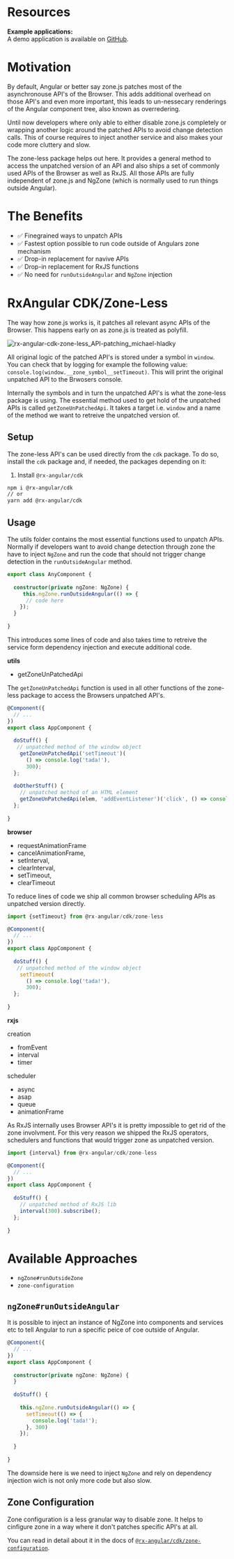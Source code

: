 # Resources

**Example applications:**  
A demo application is available on [GitHub](https://github.com/BioPhoton/rx-angular-cdk-zone-less).

# Motivation

By default, Angular or better say zone.js patches most of the asynchronouse API's of the Browser. 
This adds additional overhead on those API's and even more important, this leads to un-nessecary renderings of the Angular component tree, also known as overredering. 

Until now developers where only able to either disable zone.js completely or wrapping another logic around the patched APIs to avoid change detection calls.
This of course requires to inject another service and also makes your code more cluttery and slow.

The zone-less package helps out here.
It provides a general method to access the unpatched version of an API and also ships a set of commonly used APIs of the Browser as well as RxJS. 
All those APIs are fully independent of zone.js and NgZone (which is normally used to run things outside Angular).

# The Benefits

- ✅ Finegrained ways to unpatch APIs
- ✅ Fastest option possible to run code outside of Angulars zone mechanism
- ✅ Drop-in replacement for navive APIs
- ✅ Drop-in replacement for RxJS functions
- ✅ No need for `runOutsideAngular` and `NgZone` injection

# RxAngular CDK/Zone-Less

The way how zone.js works is, it patches all relevant async APIs of the Browser. This happens early on as zone.js is treated as polyfill.

![rx-angular-cdk-zone-less_API-patching_michael-hladky](https://user-images.githubusercontent.com/10064416/129472845-e27c5a52-f99d-4f5f-b205-4e947e188d25.png)

All original logic of the patched API's is stored under a symbol in `window`. You can check that by logging for example the following value: `console.log(window.__zone_symbol__setTimeout)`.
This will print the original unpatched API to the Brwosers console. 

Internally the symbols and in turn the unpatched API's is what the zone-less package is using. 
The essential method used to get hold of the unpatched APIs is called `getZoneUnPatchedApi`. It takes a target i.e. `window` and a name of the method we want to retreive the unpatched version of.

## Setup

The zone-less API's can be used directly from the `cdk` package.
To do so, install the `cdk` package and, if needed, the packages depending on it:

1. Install `@rx-angular/cdk`

```bash
npm i @rx-angular/cdk
// or
yarn add @rx-angular/cdk
```

## Usage

The utils folder contains the most essential functions used to unpatch APIs. 
Normally if developers want to avoid change detection through zone the have to inject `NgZone` and run the code that should not trigger change detection in the `runOutsideAngular` method.  

```typescript
export class AnyComponent {
  
  constructor(private ngZone: NgZone) {
     this.ngZone.runOutsideAngular(() => {
      // code here
    });
  }
 
}
```

This introduces some lines of code and also takes time to retreive the service form dependency injection and execute additional code.

**utils**

- getZoneUnPatchedApi

The `getZoneUnPatchedApi` function is used in all other functions of the zone-less package to access the Browsers unpatched API's. 


```typescript
@Component({
  // ...
})
export class AppComponent {
  
  doStuff() {
   // unpatched method of the window object
    getZoneUnPatchedApi('setTimeout')(
      () => console.log('tada!'), 
      300);
  };
  
  doOtherStuff() {
    // unpatched method of an HTML element
    getZoneUnPatchedApi(elem, 'addEventListener')('click', () => console.log('tada!') );
  };
  
}
```

**browser**

- requestAnimationFrame
- cancelAnimationFrame,
- setInterval,
- clearInterval,
- setTimeout,
- clearTimeout

To reduce lines of code we ship all common browser scheduling APIs as unpatched version directly.

```typescript
import {setTimeout} from @rx-angular/cdk/zone-less

@Component({
  // ...
})
export class AppComponent {
  
  doStuff() {
   // unpatched method of the window object
    setTimeout(
      () => console.log('tada!'), 
      300);
  };
  
}
```

**rxjs**

creation

- fromEvent
- interval
- timer

scheduler

- async
- asap
- queue
- animationFrame

As RxJS internally uses Browser API's it is pretty impossible to get rid of the zone involvment. 
For this very reason we shipped the RxJS operators, schedulers and functions that would trigger zone as unpatched version.

```typescript
import {interval} from @rx-angular/cdk/zone-less

@Component({
  // ...
})
export class AppComponent {
  
  doStuff() {
    // unpatched method of RxJS lib
    interval(300).subscribe();
  };
  
}
```


# Available Approaches

- `ngZone#runOutsideZone`
- `zone-configuration`

## `ngZone#runOutsideAngular`

It is possible to inject an instance of NgZone into components and services etc to tell Angular to run a specific peice of coe outside of Angular.

```typescript
@Component({
  // ...
})
export class AppComponent {
  
  constructor(private ngZone: NgZone) {
  }
  
  doStuff() {
   
    this.ngZone.runOutsideAngular(() => {
      setTimeout(() => {
        console.log('tada!');
      }, 300)
    });
  
  }
  
}
```

The downside here is we need to inject `NgZone` and rely on dependency injection wich is not only more code but also slow.

## Zone Configuration

Zone configuration is a less granular way to disable zone. It helps to cinfigure zone in a way where it don't patches specific API's at all.

You can read in detail about it in the docs of [`@rx-angular/cdk/zone-configuration`](https://github.com/rx-angular/rx-angular/blob/main/libs/cdk/zone-configurations/docs/zone-flags.md).
